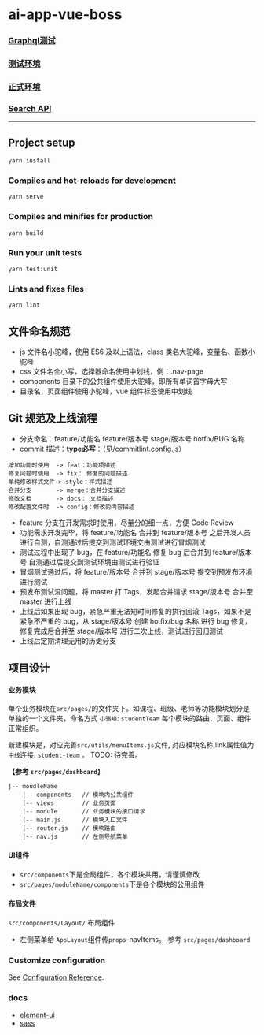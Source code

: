# ai-app-vue-boss

### [Graphql测试](http://47.98.38.59:43401/)

### [测试环境](https://msb-ai.meixiu.mobi/frontend/ai-app-vue-boss/student-team/#/)

### [正式环境](https://boss.xiaoxiongmeishu.com/student-team/#/)

### [Search API](http://docker.meixiu.mobi:48767/jsondoc-ui.html?url=/data/search/m1/jsondoc#)


---

## Project setup
```
yarn install
```

### Compiles and hot-reloads for development
```
yarn serve
```

### Compiles and minifies for production
```
yarn build
```

### Run your unit tests
```
yarn test:unit
```

### Lints and fixes files
```
yarn lint
```

## 文件命名规范

- js 文件名小驼峰，使用 ES6 及以上语法，class 类名大驼峰，变量名、函数小驼峰
- css 文件名全小写，选择器命名使用中划线，例：.nav-page
- components 目录下的公共组件使用大驼峰，即所有单词首字母大写
- 目录名，页面组件使用小驼峰，vue 组件标签使用中划线

## Git 规范及上线流程

- 分支命名：feature/功能名 feature/版本号 stage/版本号 hotfix/BUG 名称
- commit 描述：**type必写**：（见/commitlint.config.js）

```text
增加功能时使用  -> feat：功能项描述
修复问题时使用  -> fix： 修复的问题描述
单纯修改样式文件-> style：样式描述
合并分支       -> merge：合并分支描述
修改文档       -> docs： 文档描述
修改配置文件时  -> config：修改的内容描述
```

- feature 分支在开发需求时使用，尽量分的细一点，方便 Code Review
- 功能需求开发完毕，将 feature/功能名 合并到 feature/版本号 之后开发人员进行自测，自测通过后提交到测试环境交由测试进行冒烟测试
- 测试过程中出现了 bug，在 feature/功能名 修复 bug 后合并到 feature/版本号 自测通过后提交到测试环境由测试进行验证
- 冒烟测试通过后，将 feature/版本号 合并到 stage/版本号 提交到预发布环境进行测试
- 预发布测试没问题，将 master 打 Tags，发起合并请求 stage/版本号 合并至 master 进行上线
- 上线后如果出现 bug，紧急严重无法短时间修复的执行回滚 Tags，如果不是紧急不严重的 bug，从 stage/版本号 创建 hotfix/bug 名称 进行 bug 修复，修复完成后合并至 stage/版本号 进行二次上线，测试进行回归测试
- 上线后定期清理无用的历史分支


## 项目设计

#### 业务模块
单个业务模块在`src/pages/`的文件夹下。如课程、班级、老师等功能模块划分是单独的一个文件夹，命名方式 `小骆峰`: `studentTeam`
每个模块的路由、页面、组件正常组织。 

新建模块是，对应完善`src/utils/menuItems.js`文件, 对应模块名称,link属性值为`中线`连接: `student-team` 。 TODO: 待完善。

**【参考 `src/pages/dashboard`**】
```
|-- moudleName
    |-- components   // 模块内公共组件
    |-- views        // 业务页面
    |-- module       // 业务模块的接口请求
    |-- main.js      // 模块入口文件
    |-- router.js    // 模块路由
    |-- nav.js       // 左侧导航菜单
```

#### UI组件
- `src/components`下是全局组件，各个模块共用，请谨慎修改
- `src/pages/moduleName/components`下是各个模块的公用组件

#### 布局文件
`src/components/Layout/` 布局组件
- 左侧菜单给 `AppLayout`组件传`props`-navItems。 参考 `src/pages/dashboard`


### Customize configuration
See [Configuration Reference](https://cli.vuejs.org/config/).

### docs
- [element-ui](https://element.eleme.cn/#/zh-CN/component/quickstart)
- [sass](https://www.sass.hk/docs/)
